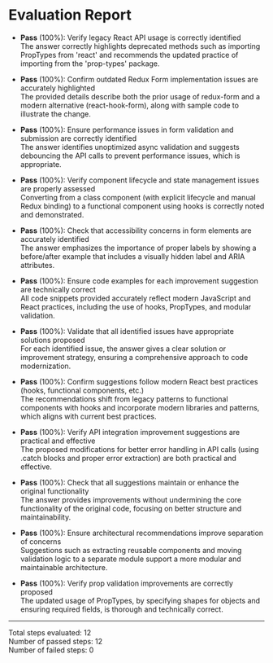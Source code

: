 # Evaluation Report

- **Pass** (100%): Verify legacy React API usage is correctly identified  
  The answer correctly highlights deprecated methods such as importing PropTypes from 'react' and recommends the updated practice of importing from the 'prop-types' package.

- **Pass** (100%): Confirm outdated Redux Form implementation issues are accurately highlighted  
  The provided details describe both the prior usage of redux-form and a modern alternative (react-hook-form), along with sample code to illustrate the change.

- **Pass** (100%): Ensure performance issues in form validation and submission are correctly identified  
  The answer identifies unoptimized async validation and suggests debouncing the API calls to prevent performance issues, which is appropriate.

- **Pass** (100%): Verify component lifecycle and state management issues are properly assessed  
  Converting from a class component (with explicit lifecycle and manual Redux binding) to a functional component using hooks is correctly noted and demonstrated.

- **Pass** (100%): Check that accessibility concerns in form elements are accurately identified  
  The answer emphasizes the importance of proper labels by showing a before/after example that includes a visually hidden label and ARIA attributes.

- **Pass** (100%): Ensure code examples for each improvement suggestion are technically correct  
  All code snippets provided accurately reflect modern JavaScript and React practices, including the use of hooks, PropTypes, and modular validation.

- **Pass** (100%): Validate that all identified issues have appropriate solutions proposed  
  For each identified issue, the answer gives a clear solution or improvement strategy, ensuring a comprehensive approach to code modernization.

- **Pass** (100%): Confirm suggestions follow modern React best practices (hooks, functional components, etc.)  
  The recommendations shift from legacy patterns to functional components with hooks and incorporate modern libraries and patterns, which aligns with current best practices.

- **Pass** (100%): Verify API integration improvement suggestions are practical and effective  
  The proposed modifications for better error handling in API calls (using .catch blocks and proper error extraction) are both practical and effective.

- **Pass** (100%): Check that all suggestions maintain or enhance the original functionality  
  The answer provides improvements without undermining the core functionality of the original code, focusing on better structure and maintainability.

- **Pass** (100%): Ensure architectural recommendations improve separation of concerns  
  Suggestions such as extracting reusable components and moving validation logic to a separate module support a more modular and maintainable architecture.

- **Pass** (100%): Verify prop validation improvements are correctly proposed  
  The updated usage of PropTypes, by specifying shapes for objects and ensuring required fields, is thorough and technically correct.

---

Total steps evaluated: 12  
Number of passed steps: 12  
Number of failed steps: 0